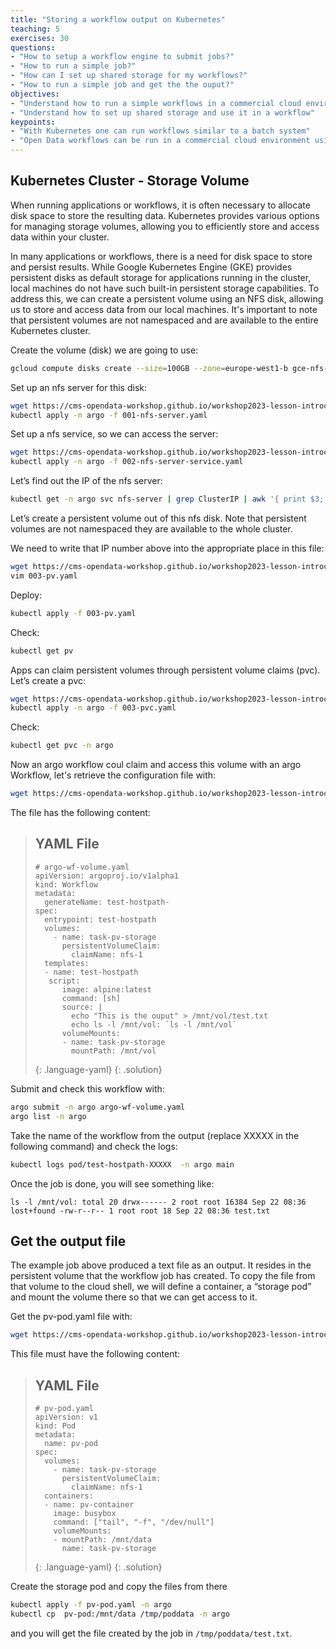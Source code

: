 ```yaml
---
title: "Storing a workflow output on Kubernetes"
teaching: 5
exercises: 30
questions:
- "How to setup a workflow engine to submit jobs?"
- "How to run a simple job?"
- "How can I set up shared storage for my workflows?"
- "How to run a simple job and get the the ouput?"
objectives:
- "Understand how to run a simple workflows in a commercial cloud environment or local machine"
- "Understand how to set up shared storage and use it in a workflow"
keypoints:
- "With Kubernetes one can run workflows similar to a batch system"
- "Open Data workflows can be run in a commercial cloud environment using modern tools"
---
```



## Kubernetes Cluster - Storage Volume

When running applications or workflows, it is often necessary to allocate disk space to store the resulting data. Kubernetes provides various options for managing storage volumes, allowing you to efficiently store and access data within your cluster.

In many applications or workflows, there is a need for disk space to store and persist results. While Google Kubernetes Engine (GKE) provides persistent disks as default storage for applications running in the cluster, local machines do not have such built-in persistent storage capabilities. To address this, we can create a persistent volume using an NFS disk, allowing us to store and access data from our local machines. It's important to note that persistent volumes are not namespaced and are available to the entire Kubernetes cluster.

Create the volume (disk) we are going to use:
```bash
gcloud compute disks create --size=100GB --zone=europe-west1-b gce-nfs-disk-1
```

Set up an nfs server for this disk:
```bash
wget https://cms-opendata-workshop.github.io/workshop2023-lesson-introcloud/files/GKE/001-nfs-server.yaml
kubectl apply -n argo -f 001-nfs-server.yaml
```
Set up a nfs service, so we can access the server:
```bash
wget https://cms-opendata-workshop.github.io/workshop2023-lesson-introcloud/files/GKE/002-nfs-server-service.yaml
kubectl apply -n argo -f 002-nfs-server-service.yaml
```
Let’s find out the IP of the nfs server:
```bash
kubectl get -n argo svc nfs-server | grep ClusterIP | awk '{ print $3; }'
```
Let’s create a persistent volume out of this nfs disk. Note that persistent volumes are not namespaced they are available to the whole cluster.

We need to write that IP number above into the appropriate place in this file:
```bash
wget https://cms-opendata-workshop.github.io/workshop2023-lesson-introcloud/files/GKE/003-pv.yaml
vim 003-pv.yaml
```
Deploy:
```bash
kubectl apply -f 003-pv.yaml
```
Check:
```bash
kubectl get pv
```

Apps can claim persistent volumes through persistent volume claims (pvc). Let’s create a pvc:
```bash
wget https://cms-opendata-workshop.github.io/workshop2023-lesson-introcloud/files/GKE/003-pvc.yaml
kubectl apply -n argo -f 003-pvc.yaml
```
Check:
```bash
kubectl get pvc -n argo
```
Now an argo workflow coul claim and access this volume with an argo Workflow, let's retrieve the configuration file with:
```bash
wget https://cms-opendata-workshop.github.io/workshop2023-lesson-introcloud/files/GKE/argo-wf-volume.yaml
```
The file has the following content:

> ## YAML File
> ~~~
> # argo-wf-volume.yaml
> apiVersion: argoproj.io/v1alpha1
> kind: Workflow
> metadata:
>   generateName: test-hostpath-
> spec:
>   entrypoint: test-hostpath
>   volumes:
>     - name: task-pv-storage
>       persistentVolumeClaim:
>         claimName: nfs-1
>   templates:
>   - name: test-hostpath
>    script:
>       image: alpine:latest
>       command: [sh]
>       source: |
>         echo "This is the ouput" > /mnt/vol/test.txt
>         echo ls -l /mnt/vol: `ls -l /mnt/vol`
>       volumeMounts:
>       - name: task-pv-storage
>         mountPath: /mnt/vol
> ~~~
> {: .language-yaml}
{: .solution}

Submit and check this workflow with:
```bash
argo submit -n argo argo-wf-volume.yaml
argo list -n argo
```

Take the name of the workflow from the output (replace XXXXX in the following command) and check the logs:
```bash
kubectl logs pod/test-hostpath-XXXXX  -n argo main
```

Once the job is done, you will see something like:
```output
ls -l /mnt/vol: total 20 drwx------ 2 root root 16384 Sep 22 08:36 lost+found -rw-r--r-- 1 root root 18 Sep 22 08:36 test.txt
```

## Get the output file
The example job above produced a text file as an output. It resides in the persistent volume that the workflow job has created. To copy the file from that volume to the cloud shell, we will define a container, a “storage pod” and mount the volume there so that we can get access to it.

Get the pv-pod.yaml file with:
```bash
wget https://cms-opendata-workshop.github.io/workshop2023-lesson-introcloud/files/GKE/pv-pod.yaml
```
This file must have the following content:

> ## YAML File
> ~~~
> # pv-pod.yaml
> apiVersion: v1
> kind: Pod
> metadata:
>   name: pv-pod
> spec:
>   volumes:
>     - name: task-pv-storage
>       persistentVolumeClaim:
>         claimName: nfs-1
>   containers:
>   - name: pv-container
>     image: busybox
>     command: ["tail", "-f", "/dev/null"]
>     volumeMounts:
>     - mountPath: /mnt/data
>       name: task-pv-storage
> ~~~
> {: .language-yaml}
{: .solution}

Create the storage pod and copy the files from there
```bash
kubectl apply -f pv-pod.yaml -n argo
kubectl cp  pv-pod:/mnt/data /tmp/poddata -n argo
```
and you will get the file created by the job in `/tmp/poddata/test.txt`.
